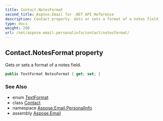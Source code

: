 ```yaml
---
title: Contact.NotesFormat
second_title: Aspose.Email for .NET API Reference
description: Contact property. Gets or sets a format of a notes field
type: docs
weight: 290
url: /net/aspose.email.personalinfo/contact/notesformat/
---
```

## Contact.NotesFormat property

Gets or sets a format of a notes field.

```csharp
public TextFormat NotesFormat { get; set; }
```

### See Also

* enum [TextFormat](../../textformat/)
* class [Contact](../)
* namespace [Aspose.Email.PersonalInfo](../../contact/)
* assembly [Aspose.Email](../../../)


